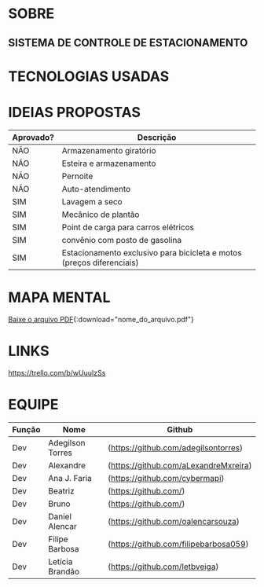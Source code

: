 
# SOBRE
## SISTEMA DE CONTROLE DE ESTACIONAMENTO

# TECNOLOGIAS USADAS

# IDEIAS PROPOSTAS

| Aprovado?        | Descrição             
| ------------- | ----------------- |
| NÃO           | Armazenamento giratório  |
| NÃO           | Esteira e armazenamento  | 
| NÃO           | Pernoite  |
| NÃO           | Auto-atendimento |
| SIM           | Lavagem a seco            |
| SIM           | Mecânico de plantão    |
| SIM           | Point de carga para carros elétricos    |
| SIM           | convênio com posto de gasolina   |
| SIM           | Estacionamento exclusivo para bicicleta e motos (preços diferenciais)  |

# MAPA MENTAL
[Baixe o arquivo PDF](https://github.com/DevsDevedores/APS-2DSTA/blob/main/Sistema%20de%20Controle%20de%20Estacionamento%20%2B%20IDEIA%20INOVADORA.pdf){:download="nome_do_arquivo.pdf"}


# LINKS
https://trello.com/b/wUuuIzSs

# EQUIPE

| Função        | Nome              | Github    |
| ------------- | ----------------- |------------|
| Dev           | Adegilson Torres  | (https://github.com/adegilsontorres)|
| Dev           | Alexandre         | (https://github.com/aLexandreMxreira)|
| Dev           | Ana J. Faria      | (https://github.com/cybermapi)|
| Dev           | Beatriz           | (https://github.com/)|
| Dev           | Bruno             | (https://github.com/)|
| Dev           | Daniel Alencar    | (https://github.com/oalencarsouza) |
| Dev           | Filipe Barbosa    | (https://github.com/filipebarbosa059)|
| Dev           | Letícia Brandão   | (https://github.com/letbveiga)|


